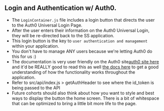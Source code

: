 ## Login and Authentication w/ Auth0.

- The `LoginContainer.js` file includes a login button that directs the user to the Auth0 Universal Login Page.
- After the user enters their information on the Auth0 Universal Login, they will be re-directed back to the SS application.
- This login button is the key to `user authentication and management` within your application.
- You don't have to manage ANY users because we're letting Auth0 do this for us :)
- The documentation is very user friendly on the Auth0 site[auth0 site here](https://auth0.com/) and it'd be REALLY good to read this as well [the docs here](https://github.com/auth0/auth0-react) to get a good understanding of how the functionality works throughout the application.
- Refer to src/api/index.js > getAuthHeader to see where the id_token is being passed to the API
- Future cohorts should also think about how you want to style and best ways to display the button the home screen. There is a bit of whitespace that can be 
optimized to bring a little bit more life to the page.
